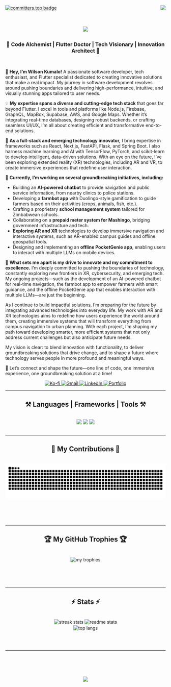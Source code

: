 [![committers.top badge](https://user-badge.committers.top/zimbabwe_private/eisax.svg)](https://user-badge.committers.top/zimbabwe_private/eisax)
<img align="right" src="https://visitor-badge.laobi.icu/badge?page_id=KumaloWilson.KumaloWilson" />
<h1 align="center">
    <img src="https://readme-typing-svg.herokuapp.com/?font=Righteous&size=35&center=true&vCenter=true&width=500&height=70&duration=4000&lines=Hello+There!+👋;+I'm+Wilson+Kumalo!;" />
</h1>
<h3 align="center">🚀 Code Alchemist | Flutter Doctor | Tech Visionary | Innovation Architect 🚀</h3>
<br/>
<div align="start">
    
👋 **Hey, I’m Wilson Kumalo!** A passionate software developer, tech enthusiast, and Flutter specialist dedicated to creating innovative solutions that make a real impact. My journey in software development revolves around pushing boundaries and delivering high-performance, intuitive, and visually stunning apps tailored to user needs.  

💡 **My expertise spans a diverse and cutting-edge tech stack** that goes far beyond Flutter. I excel in tools and platforms like Node.js, Firebase, GraphQL, MapBox, Supabase, AWS, and Google Maps. Whether it’s integrating real-time databases, designing robust backends, or crafting seamless UI/UX, I’m all about creating efficient and transformative end-to-end solutions.  

🚀 **As a full-stack and emerging technology innovator,** I bring expertise in frameworks such as React, Next.js, FastAPI, Flask, and Spring Boot. I also harness machine learning and AI with TensorFlow, PyTorch, and scikit-learn to develop intelligent, data-driven solutions. With an eye on the future, I’ve been exploring extended reality (XR) technologies, including AR and VR, to create immersive experiences that redefine user interaction.  

🎯 **Currently, I’m working on several groundbreaking initiatives, including:**  
- Building an **AI-powered chatbot** to provide navigation and public service information, from nearby clinics to police stations.  
- Developing a **farmbot app** with Duolingo-style gamification to guide farmers based on their activities (crops, animals, fish, etc.).  
- Crafting a proprietary **school management system** tailored for Zimbabwean schools.  
- Collaborating on a **prepaid meter system for Mashingo**, bridging government infrastructure and tech.  
- **Exploring AR and XR** technologies to develop immersive navigation and interactive systems, such as AR-enabled campus guides and offline geospatial tools.  
- Designing and implementing an **offline PocketGenie app**, enabling users to interact with multiple LLMs on mobile devices.  

🌟 **What sets me apart is my drive to innovate and my commitment to excellence.** I’m deeply committed to pushing the boundaries of technology, constantly exploring new frontiers in XR, cybersecurity, and emerging tech. My ongoing projects—such as the development of an AI-powered chatbot for real-time navigation, the farmbot app to empower farmers with smart guidance, and the offline PocketGenie app that enables interaction with multiple LLMs—are just the beginning.

As I continue to build impactful solutions, I’m preparing for the future by integrating advanced technologies into everyday life. My work with AR and XR technologies aims to redefine how users experience the world around them, creating immersive systems that will transform everything from campus navigation to urban planning. With each project, I’m shaping my path toward developing smarter, more efficient systems that not only address current challenges but also anticipate future needs.

My vision is clear: to blend innovation with functionality, to deliver groundbreaking solutions that drive change, and to shape a future where technology serves people in more profound and meaningful ways.

🎉 Let’s connect and shape the future—one line of code, one immersive experience, one groundbreaking solution at a time!  
 
<div align="center"> 
  <a href="https://ko-fi.com/X8X01AFOO8" target="_blank">
    <img src="https://img.shields.io/badge/Support%20me%20on%20Ko--fi-ff5f5f?style=for-the-badge&logo=kofi&logoColor=white" alt="Ko-fi" />
  </a>

  <a href="mailto:kumalowilson900@gmail.com">
    <img src="https://img.shields.io/badge/Gmail-333333?style=for-the-badge&logo=gmail&logoColor=red" alt="Gmail" />
  </a>
  
  <a href="https://www.linkedin.com/in/wilson-kumalo-733550243/" target="_blank">
    <img src="https://img.shields.io/badge/LinkedIn-0077B5?style=for-the-badge&logo=linkedin&logoColor=white" alt="LinkedIn" />
  </a>
  
  <a href="https://wilson-portfolio-kjts.onrender.com/" target="_blank">
    <img src="https://img.shields.io/badge/Portfolio-FF5722?style=for-the-badge&logo=todoist&logoColor=white" alt="Portfolio" />
  </a>
</div>


 <hr/>
<h2 align="center">⚒️ Languages | Frameworks | Tools ⚒️</h2>
<br/>
<div align="center">
    <img src="https://skillicons.dev/icons?i=flutter,dart,react,html,css,vscode,github,figma,tailwind,git" />
    <img src="https://skillicons.dev/icons?i=firebase,mongodb,nodejs,python,typescript,express,flask,mysql,java,aws,docker,supabase" />
    <img src="https://skillicons.dev/icons?i=arcore" /><br>
</div>

<br/>
<hr/>
<div align="center">
  <h2>🐍 My Contributions 🐍</h2>
  <br>
  <img alt="snake eating my contributions" src="https://raw.githubusercontent.com/KumaloWilson/KumaloWilson/output/github-contribution-grid-snake.svg" />

<br/><br/><br/>
</div>
<hr/>

<div align="center">
  <h2>🏆 My GitHub Trophies 🏆 </h2>
  <br>
  <img alt="my trophies" src="https://github-profile-trophy.vercel.app/?username=KumaloWilson&theme=radical&no-frame=false&no-bg=true&margin-w=4" />

<br/><br/><br/>
</div>
<hr/>

<h2 align="center">⚡ Stats ⚡</h2>
<br>
<div align=center>
  <img width=390 src="https://github-readme-streak-stats-salesp07.vercel.app/?user=KumaloWilson&count_private=true&theme=react&border_radius=10" alt="streak stats"/>
  <img width=390 src="https://github-readme-stats-salesp07.vercel.app/api?username=KumaloWilson&count_private=true&show_icons=true&theme=react&border_radius=10" alt="readme stats" />
  <br/>
  <img width=325 align="center" src="https://github-readme-stats-salesp07.vercel.app/api/top-langs/?username=KumaloWilson&hide=HTML&langs_count=8&layout=compact&theme=react&border_radius=10&size_weight=0.5&count_weight=0.5&exclude_repo=github-readme-stats" alt="top langs" />
</div>

<br/><br/>
<hr/>
<br/>
<h1 align="center">
    <img src="https://readme-typing-svg.herokuapp.com/?font=Righteous&size=35&center=true&vCenter=true&width=600&height=70&duration=6000&lines=✨+Thank+You+for+Stopping+By!+✨;🙌+I'm+grateful+you+visited+my+GitHub+page!;🚀+Let's+build+something+amazing+together!;" />
</h1>
<br/>
